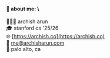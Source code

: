#### 👋 about me: \
🙋🏾‍♂️ archish arun \
🎓 stanford cs '25/26 \
🌐 [https://archish.co](https://archish.co) \
📧 [me@archisharun.com](mailto:me@archisharun.com) \
📍 palo alto, ca 


